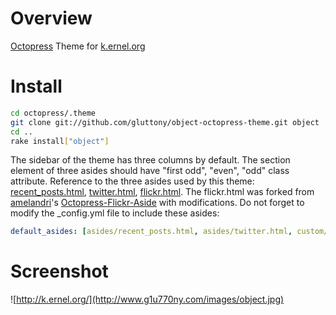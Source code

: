 # Overview

[Octopress](http://octopress.org/) Theme for [k.ernel.org](http://k.ernel.org/)

# Install

```sh
cd octopress/.theme
git clone git://github.com/gluttony/object-octopress-theme.git object
cd ..
rake install["object"]
```

The sidebar of the theme has three columns by default. The section element of three asides should have "first odd", "even", "odd" class attribute. Reference to the three asides used by this theme:  [recent_posts.html](https://github.com/g1u770ny/object-octopress-theme/blob/master/source/_includes/asides/recent_posts.html), [twitter.html](https://github.com/g1u770ny/object-octopress-theme/blob/master/source/_includes/asides/twitter.html), [flickr.html](https://github.com/g1u770ny/object-octopress-theme/blob/master/source/_includes/custom/asides/flickr.html).
The flickr.html was forked from [amelandri](https://github.com/amelandri)'s [Octopress-Flickr-Aside](https://github.com/amelandri/Octopress-Flickr-Aside) with modifications.
Do not forget to modify the _config.yml file to include these asides:

```yaml
default_asides: [asides/recent_posts.html, asides/twitter.html, custom/asides/flickr.html]
```

# Screenshot

![http://k.ernel.org/](http://www.g1u770ny.com/images/object.jpg)
